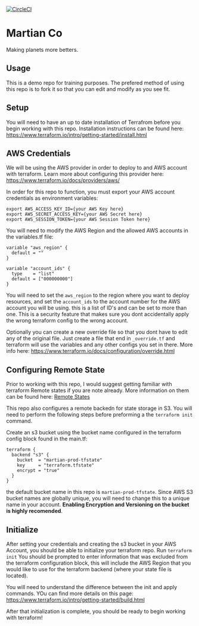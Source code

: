 [![CircleCI](https://circleci.com/gh/ostercloud/12345-aws-12345-martians-prod.svg?style=svg)](https://circleci.com/gh/ostercloud/12345-aws-12345-martians-prod)
# Martian Co
Making planets more betters. 

## Usage
This is a demo repo for training purposes. The prefered method of using this repo is to fork it so that you can edit and modify as you see fit. 

## Setup
You will need to have an up to date installation of Terrafrom before you begin working with this repo. Installation instructions can be found here: https://www.terraform.io/intro/getting-started/install.html

## AWS Credentials
We will be using the AWS provider in order to deploy to and AWS account with terraform. Learn more about configuring this provider here:
https://www.terraform.io/docs/providers/aws/

In order for this repo to function, you must export your AWS account credentials as environment variables:
```
export AWS_ACCESS_KEY_ID={your AWS Key here}
export AWS_SECRET_ACCESS_KEY={your AWS Secret here}
export AWS_SESSION_TOKEN={your AWS Session Token here}
```
You will need to modify the AWS Region and the allowed AWS accounts in the variables.tf file:
```
variable "aws_region" {
  default = ""
}

variable "account_ids" {
  type    = "list"
  default = ["000000000"]
}
```
You will need to set the `aws_region` to the region where you want to deploy resources, and set the `account_ids` to the account number for the AWS account you will be using. this is a list of ID's and can be set to more than one. This is a security feature that makes sure you dont accidentally apply the wrong terraform config to the wrong account. 

Optionally you can create a new override file so that you dont have to edit any of the original file. Just create a file that end in `_override.tf` and terraform will use the variables and any other configs you set in there. More info here: https://www.terraform.io/docs/configuration/override.html

## Configuring Remote State
Prior to working with this repo, I would suggest getting familiar with terraform Remote states if you are note already. More information on them can be found here: [Remote States](./pre-work/01-Remote-States.md)

This repo also configures a remote backedn for state storage in S3. You will need to perform the following steps before preforming a the `terraform init` command. 

Create an s3 bucket using the bucket name configured in the terraform config block found in the main.tf:
```
terraform {
  backend "s3" {
    bucket  = "martian-prod-tfstate"
    key     = "terraform.tfstate"
    encrypt = "true"
  }
}
```
the default bucket name in this repo is `martian-prod-tfstate`. Since AWS S3 bucket names are globally unique, you will need to change this to a unique name in your account. **Enabling Encryption and Versioning on the bucket is highly recomended**. 

## Initialize
After setting your credentials and creating the s3 bucket in your AWS Account, you should be able to initialize your terraform repo. 
Run `terraform init`
You should be prompted to enter information that was excluded from the terraform configuration block, this will include the AWS Region that you would like to use for the terraform backend (where your state file is located). 

You will need to understand the difference between the init and apply commands. YOu can find more details on this page: https://www.terraform.io/intro/getting-started/build.html

After that initialization is complete, you should be ready to begin working with terraform!
